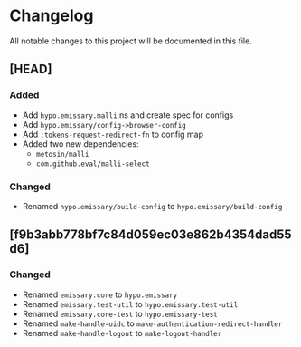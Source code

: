# Changelog

All notable changes to this project will be documented in this file.

## [HEAD]

### Added

 - Add `hypo.emissary.malli` ns and create spec for configs
 - Add `hypo.emissary/config->browser-config`
 - Add `:tokens-request-redirect-fn` to config map
 - Added two new dependencies:
   - `metosin/malli`
   - `com.github.eval/malli-select`

### Changed

 - Renamed `hypo.emissary/build-config` to `hypo.emissary/build-config`
 
## [f9b3abb778bf7c84d059ec03e862b4354dad55d6]

### Changed

 - Renamed `emissary.core` to `hypo.emissary`
 - Renamed `emissary.test-util` to `hypo.emissary.test-util`
 - Renamed `emissary.core-test` to `hypo.emissary-test`
 - Renamed `make-handle-oidc` to `make-authentication-redirect-handler`
 - Renamed `make-handle-logout` to `make-logout-handler`
